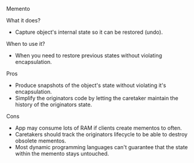 Memento

What it does?
- Capture object's internal state so it can be restored (undo).

When to use it?
- When you need to restore previous states without violating encapsulation.

Pros
- Produce snapshots of the object's state without violating it's encapsulation.
- Simplify the originators code by letting the caretaker maintain the history of the originators state.

Cons
- App may consume lots of RAM if clients create mementos to often.
- Caretakers should track the originators lifecycle to be able to destroy obsolete mementos.
- Most dynamic programming languages can't guarantee that the state within the memento stays untouched.